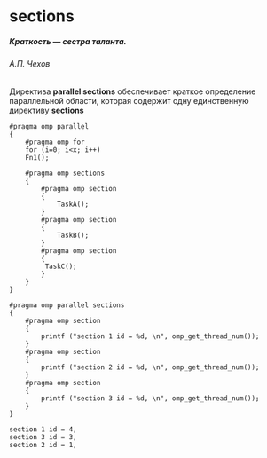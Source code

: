 # sections

##### *Краткость — сестра таланта.*
###### А.П. Чехов
Директива **parallel sections** обеспечивает краткое определение параллельной области, которая содержит одну единственную директиву **sections** 




```
#pragma omp parallel     
{ 
    #pragma omp for 
    for (i=0; i<x; i++)
    Fn1();
    
    #pragma omp sections  
    { 
        #pragma omp section  
        {  
            TaskA(); 
        }  
        #pragma omp section 
        { 
            TaskB(); 
        } 
        #pragma omp section 
        { 
         TaskC();  
        }
    } 
} 
```








```
#pragma omp parallel sections
{
    #pragma omp section
    {
        printf ("section 1 id = %d, \n", omp_get_thread_num()); 
    }
    #pragma omp section
    {
        printf ("section 2 id = %d, \n", omp_get_thread_num());
    }
    #pragma omp section
    {
        printf ("section 3 id = %d, \n", omp_get_thread_num());
    }
}
```
```
section 1 id = 4,
section 3 id = 3,
section 2 id = 1,
```
